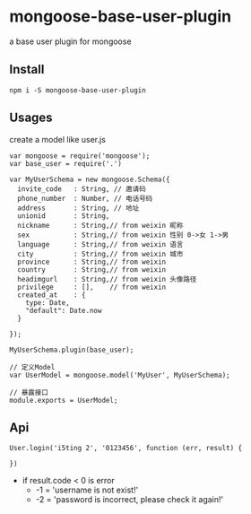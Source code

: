 # mongoose-base-user-plugin

a base user plugin for mongoose


## Install

```
npm i -S mongoose-base-user-plugin
```
## Usages

create a model like user.js

```
var mongoose = require('mongoose');
var base_user = require('.')

var MyUserSchema = new mongoose.Schema({ 
  invite_code   : String, // 邀请码
  phone_number  : Number, // 电话号码
  address       : String, // 地址
  unionid       : String,
  nickname      : String,// from weixin 昵称
  sex           : String,// from weixin 性别 0->女 1->男
  language      : String,// from weixin 语言
  city          : String,// from weixin 城市
  province      : String,// from weixin 
  country       : String,// from weixin
  headimgurl    : String,// from weixin 头像路径
  privilege     : [],    // from weixin
  created_at    : {
    type: Date,
    "default": Date.now
  }

});

MyUserSchema.plugin(base_user);

// 定义Model
var UserModel = mongoose.model('MyUser', MyUserSchema);

// 暴露接口
module.exports = UserModel;
```

## Api

```
User.login('i5ting 2', '0123456', function (err, result) {
  
})
```

- if result.code < 0 is error
  - -1 = 'username is not exist!'
  - -2 = 'password is incorrect, please check it again!'
  
